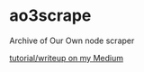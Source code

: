 # ao3scrape
Archive of Our Own node scraper 

[tutorial/writeup on my Medium](https://howardlee93.medium.com/creating-an-ao3-web-scraper-with-node-45042eec8db9)
